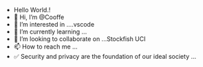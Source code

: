 - Hello World.!
- 👋 Hi, I’m @Cooffe
- 👀 I’m interested in ....vscode
- 🌱 I’m currently learning ...
- 💞️ I’m looking to collaborate on ...Stockfish UCI
- 📫 How to reach me ...
- ✅ Security and privacy are the foundation of our ideal society ... 

<!---
Cooffe/Cooffe is a ✨ special ✨ repository because its `README.md` (this file) appears on your GitHub profile.
You can click the Preview link to take a look at your changes.
--->
